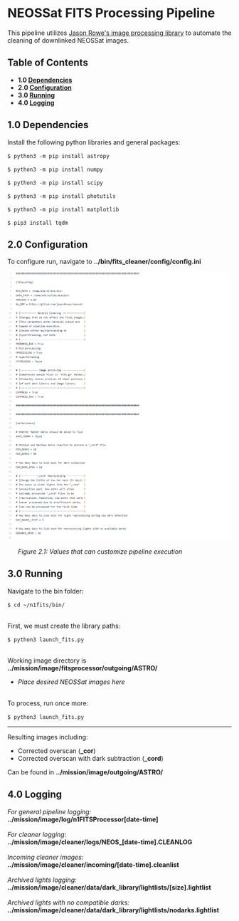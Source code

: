 # NEOSSat FITS Processing Pipeline

This pipeline utilizes [Jason Rowe's image processing library](https://www.github.com/jasonfrowe/neossat) to automate the cleaning of downlinked NEOSSat images.


## Table of Contents

* **1.0 [ Dependencies ](#dep)**
* **2.0 [ Configuration ](#config)**
* **3.0 [ Running ](#run)**
* **4.0 [ Logging ](#log)**


<a name="dep"></a>

## 1.0 Dependencies

Install the following python libraries and general packages:

```
$ python3 -m pip install astropy
```
```
$ python3 -m pip install numpy
```
```
$ python3 -m pip install scipy
```
```
$ python3 -m pip install photutils
```
```
$ python3 -m pip install matplotlib
```


```
$ pip3 install tqdm
```

<a name="config"></a>

## 2.0 Configuration

To configure run, navigate to **../bin/fits_cleaner/config/config.ini**

<img src="bin/fits_cleaner/config/config.PNG">

&nbsp;&nbsp;&nbsp;&nbsp;&nbsp;&nbsp;*Figure 2.1: Values that can customize pipeline execution*


<a name="run"></a>

## 3.0 Running

Navigate to the bin folder:
```
$ cd ~/n1fits/bin/
```
\
First, we must create the library paths:
```
$ python3 launch_fits.py
```
\
Working image directory is **../mission/image/fitsprocessor/outgoing/ASTRO/**
 * *Place desired NEOSSat images here* 


\
 To process, run once more:
 ```
 $ python3 launch_fits.py
 ```


---
 Resulting images including: 
* Corrected overscan (**_cor**) 
* Corrected overscan with dark subtraction (**_cord**) 


 Can be found in **../mission/image/outgoing/ASTRO/**


<a name="log"></a>

## 4.0 Logging

*For general pipeline logging:*
\
**../mission/image/log/n1FITSProcessor[date-time]**
\
\
*For cleaner logging:*
\
**../mission/image/cleaner/logs/NEOS_[date-time].CLEANLOG**
\
\
*Incoming cleaner images:*
\
**../mission/image/cleaner/incoming/[date-time].cleanlist**
\
\
*Archived lights logging:*
\
**../mission/image/cleaner/data/dark_library/lightlists/[size].lightlist**
\
\
*Archived lights with no compatible darks:*
\
**../mission/image/cleaner/data/dark_library/lightlists/nodarks.lightlist**
